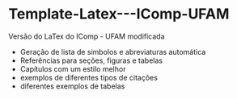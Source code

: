# Template-Latex---IComp-UFAM
Versão do LaTex do IComp - UFAM modificada 
- Geração de lista de simbolos e abreviaturas automática
- Referências para seções, figuras e tabelas
- Capítulos com um estilo melhor
- exemplos de diferentes tipos de citações 
- diferentes exemplos de tabelas
